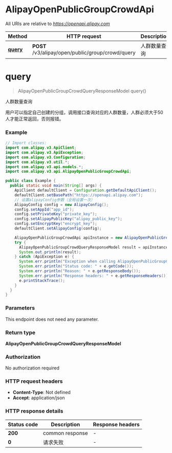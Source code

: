 # AlipayOpenPublicGroupCrowdApi

All URIs are relative to *https://openapi.alipay.com*

| Method | HTTP request | Description |
|------------- | ------------- | -------------|
| [**query**](AlipayOpenPublicGroupCrowdApi.md#query) | **POST** /v3/alipay/open/public/group/crowd/query | 人群数量查询 |


<a name="query"></a>
# **query**
> AlipayOpenPublicGroupCrowdQueryResponseModel query()

人群数量查询

用户可以指定自己创建的分组，调用接口查询对应的人群数量，人群必须大于50人才能正常返回，否则报错。

### Example
```java
// Import classes:
import com.alipay.v3.ApiClient;
import com.alipay.v3.ApiException;
import com.alipay.v3.Configuration;
import com.alipay.v3.util.*;
import com.alipay.v3.api.models.*;
import com.alipay.v3.api.AlipayOpenPublicGroupCrowdApi;

public class Example {
  public static void main(String[] args) {
    ApiClient defaultClient = Configuration.getDefaultApiClient();
    defaultClient.setBasePath("https://openapi.alipay.com");
    // 设置alipayConfig参数（全局设置一次）
    AlipayConfig config = new AlipayConfig();
    config.setAppId("app_id");
    config.setPrivateKey("private_key");
    config.setAlipayPublicKey("alipay_public_key");
    config.setEncryptKey("encrypt_key");
    defaultClient.setAlipayConfig(config);

    AlipayOpenPublicGroupCrowdApi apiInstance = new AlipayOpenPublicGroupCrowdApi(defaultClient);
    try {
      AlipayOpenPublicGroupCrowdQueryResponseModel result = apiInstance.query();
      System.out.println(result);
    } catch (ApiException e) {
      System.err.println("Exception when calling AlipayOpenPublicGroupCrowdApi#query");
      System.err.println("Status code: " + e.getCode());
      System.err.println("Reason: " + e.getResponseBody());
      System.err.println("Response headers: " + e.getResponseHeaders());
      e.printStackTrace();
    }
  }
}
```

### Parameters
This endpoint does not need any parameter.

### Return type

**AlipayOpenPublicGroupCrowdQueryResponseModel**

### Authorization

No authorization required

### HTTP request headers

 - **Content-Type**: Not defined
 - **Accept**: application/json

### HTTP response details
| Status code | Description | Response headers |
|-------------|-------------|------------------|
| **200** | common response |  -  |
| **0** | 请求失败 |  -  |

